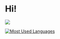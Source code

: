 
<h1>Hi!</h1>

![](https://github-readme-stats.vercel.app/api?username=ayckermann&show_icons=true&theme=gotham)
 
[![Most Used Languages](https://github-readme-stats.vercel.app/api/top-langs/?username=ayckermann&theme=gotham)](https://github.com/anuraghazra/github-readme-stats)

